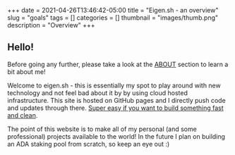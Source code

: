 +++ 
date = 2021-04-26T13:46:42-05:00
title = "Eigen.sh - an overview"
slug = "goals"
tags = []
categories = []
thumbnail = "images/thumb.png"
description = "Overview"
+++

## Hello!
Before going any further, please take a look at the [ABOUT](https://eigen.sh/about) section to learn a bit about me!

Welcome to eigen.sh - this is essentially my spot to play around with new technology and not feel bad about it by by using cloud hosted infrastructure. This site is hosted on GitHub pages and I directly push code and updates through there. [Super easy if you want to build something fast and clean](https://pages.github.com/).

The point of this website is to make all of my personal (and some professional) projects available to the world! In the future I plan on building an ADA staking pool from scratch, so keep an eye out :)

